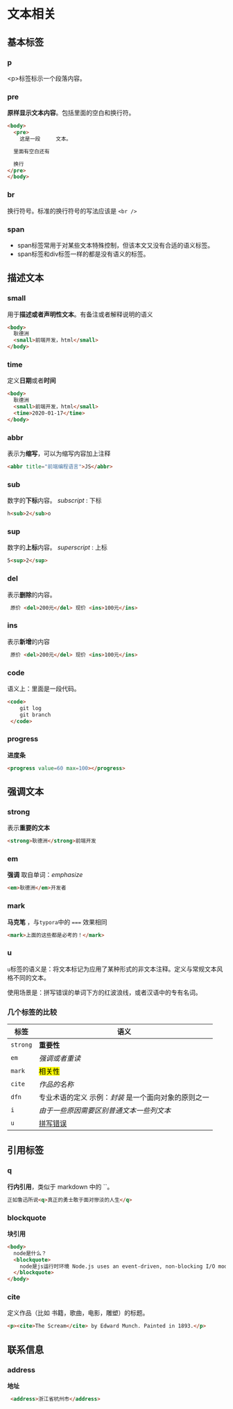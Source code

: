 # 文本相关
## 基本标签
### p

\<p>标签标示一个段落内容。



### pre

**原样显示文本内容**。包括里面的空白和换行符。

```html
<body>
  <pre>
    这是一段     文本。

  里面有空白还有

  换行
</pre>
</body>
```



### br

换行符号。标准的换行符号的写法应该是 `<br />`



### span

* span标签常用于对某些文本特殊控制，但该本文又没有合适的语义标签。
* span标签和div标签一样的都是没有语义的标签。



## 描述文本

### small

用于**描述或者声明性文本**。有备注或者解释说明的语义

```html
<body>
  耿德洲
  <small>前端开发，html</small>
</body>
```



### time

定义**日期**或者**时间**

```html
<body>
  耿德洲
  <small>前端开发，html</small>
  <time>2020-01-17</time>
</body>
```



### abbr

表示为**缩写**，可以为缩写内容加上注释

```html
<abbr title="前端编程语言">JS</abbr>
```



### sub

数字的**下标**内容。 *subscript* : 下标

```html
h<sub>2</sub>o
```



### sup

数字的**上标**内容。 *superscript* : 上标

```html
5<sup>2</sup>
```



### del

表示**删除**的内容。

```html
 原价 <del>200元</del> 现价 <ins>100元</ins>
```



### ins

表示**新增**的内容

```html
 原价 <del>200元</del> 现价 <ins>100元</ins>
```



### code

语义上：里面是一段代码。

```html
<code>
    git log 
    git branch
 </code>
```



### progress

**进度条**

```html
<progress value=60 max=100></progress>
```



## 强调文本

### strong

表示**重要的文本**

```html
<strong>耿德洲</strong>前端开发
```



### em

**强调** 取自单词：*emphasize*

```html
<em>耿德洲</em>开发者
```



### mark

**马克笔** ，与`typora`中的 `===` 效果相同

```html
<mark>上面的这些都是必考的！</mark>
```



### u

`u`标签的语义是：将文本标记为应用了某种形式的非文本注释。定义与常规文本风格不同的文本。

使用场景是：拼写错误的单词下方的红波浪线，或者汉语中的专有名词。



### 几个标签的比较

| 标签     | 语义                                                         |
| -------- | ------------------------------------------------------------ |
| `strong` | <strong>重要性</strong>                                      |
| `em`     | <em>强调或者重读</em>                                        |
| `mark`   | <mark>相关性</mark>                                          |
| `cite`   | <cite>作品的名称</cite>                                      |
| `dfn`    | 专业术语的定义 示例：<dfn>封装</dfn> 是一个面向对象的原则之一 |
| `i`      | <i>由于一些原因需要区别普通文本一些列文本</i>                |
| `u`      | <u>拼写错误</u>                                              |



## 引用标签

### q

**行内引用**，类似于 markdown 中的 ``。

```html
正如鲁迅所说<q>真正的勇士敢于面对惨淡的人生</q>
```



### blockquote

**块引用**

```html
<body>
  node是什么？
  <blockquote>
    node是js运行时环境 Node.js uses an event-driven, non-blocking I/O model that makes it lightweight and efficient
  </blockquote>
</body>

```



### cite

定义作品（比如 书籍，歌曲，电影，雕塑）的标题。

```html
<p><cite>The Scream</cite> by Edward Munch. Painted in 1893.</p>
```



## 联系信息

### address

**地址**

```html
 <address>浙江省杭州市</address>
```






